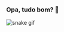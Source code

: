 ### Opa, tudo bom? 👋

<!--
**Lc-Junior/Lc-Junior** is a ✨ _special_ ✨ repository because its `README.md` (this file) appears on your GitHub profile.

Here are some ideas to get you started:

- 🔭 I’m currently working on ...
- 🌱 I’m currently learning ...
- 👯 I’m looking to collaborate on ...
- 🤔 I’m looking for help with ...
- 💬 Ask me about ...
- 📫 How to reach me: ...
- 😄 Pronouns: ...
- ⚡ Fun fact: ...
-->




![snake gif](https://github.com/Lc-Junior/Lc-Junior/blob/output/github-contribution-grid-snake.gif)
